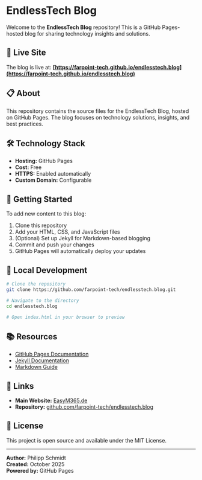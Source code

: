 # EndlessTech Blog

Welcome to the **EndlessTech Blog** repository! This is a GitHub Pages-hosted blog for sharing technology insights and solutions.

## 🚀 Live Site

The blog is live at: **[https://farpoint-tech.github.io/endlesstech.blog](https://farpoint-tech.github.io/endlesstech.blog)**

## 📋 About

This repository contains the source files for the EndlessTech Blog, hosted on GitHub Pages. The blog focuses on technology solutions, insights, and best practices.

## 🛠️ Technology Stack

- **Hosting:** GitHub Pages
- **Cost:** Free
- **HTTPS:** Enabled automatically
- **Custom Domain:** Configurable

## 📝 Getting Started

To add new content to this blog:

1. Clone this repository
2. Add your HTML, CSS, and JavaScript files
3. (Optional) Set up Jekyll for Markdown-based blogging
4. Commit and push your changes
5. GitHub Pages will automatically deploy your updates

## 🔧 Local Development

```bash
# Clone the repository
git clone https://github.com/farpoint-tech/endlesstech.blog.git

# Navigate to the directory
cd endlesstech.blog

# Open index.html in your browser to preview
```

## 📚 Resources

- [GitHub Pages Documentation](https://docs.github.com/en/pages)
- [Jekyll Documentation](https://jekyllrb.com/docs/)
- [Markdown Guide](https://www.markdownguide.org/)

## 🔗 Links

- **Main Website:** [EasyM365.de](https://easym365.de)
- **Repository:** [github.com/farpoint-tech/endlesstech.blog](https://github.com/farpoint-tech/endlesstech.blog)

## 📄 License

This project is open source and available under the MIT License.

---

**Author:** Philipp Schmidt  
**Created:** October 2025  
**Powered by:** GitHub Pages

